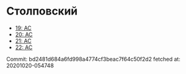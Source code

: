 # Столповский
- [19: AC](19.md)
- [20: AC](20.md)
- [21: AC](21.md)
- [22: AC](22.md)

Commit: bd2481d684a6fd998a4774cf3beac7f64c50f2d2
 fetched at: 20201020-054748
